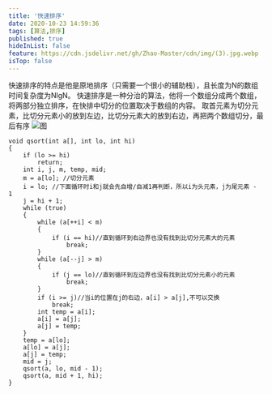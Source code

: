 ```yaml
---
title: '快速排序'
date: 2020-10-23 14:59:36
tags: [算法,排序]
published: true
hideInList: false
feature: https://cdn.jsdelivr.net/gh/Zhao-Master/cdn/img/(3).jpg.webp
isTop: false
---
```

快速排序的特点是他是原地排序（只需要一个很小的辅助栈），且长度为N的数组时间复杂度为NlgN。
快速排序是一种分治的算法，他将一个数组分成两个数组，将两部分独立排序，在快排中切分的位置取决于数组的内容。
取首元素为切分元素，比切分元素小的放到左边，比切分元素大的放到右边，再把两个数组切分，最后有序
![图](https://cdn.jsdelivr.net/gh/ZSakuraTears/cdn/img/QQ%E5%9B%BE%E7%89%8720201015164728.jpg)
```C/C++
void qsort(int a[], int lo, int hi)
{
    if (lo >= hi)
        return;
    int i, j, m, temp, mid;
    m = a[lo]; //切分元素
    i = lo; //下面循环时i和j就会先自增/自减1再判断，所以i为头元素，j为尾元素 - 1
    j = hi + 1;
    while (true)
    {
        while (a[++i] < m)
        {
            if (i == hi)//直到循环到右边界也没有找到比切分元素大的元素
                break;
        }
        while (a[--j] > m)
        {
            if (j == lo)//直到循环到左边界也没有找到比切分元素小的元素
                break;
        }
        if (i >= j)//当i的位置在j的右边，a[i] > a[j],不可以交换
            break;
        int temp = a[i];
        a[i] = a[j];
        a[j] = temp;
    }
    temp = a[lo];
    a[lo] = a[j];
    a[j] = temp;
    mid = j;
    qsort(a, lo, mid - 1);
    qsort(a, mid + 1, hi);
}
```